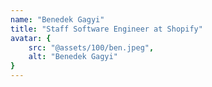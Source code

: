 ```yaml
---
name: "Benedek Gagyi"
title: "Staff Software Engineer at Shopify"
avatar: {
    src: "@assets/100/ben.jpeg",
    alt: "Benedek Gagyi"
}
---
```

